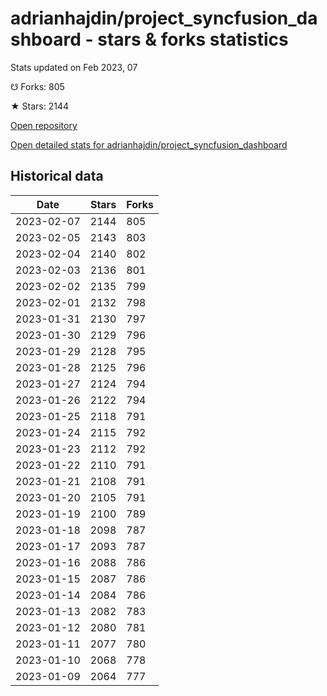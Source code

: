 # adrianhajdin/project_syncfusion_dashboard - stars & forks statistics

Stats updated on Feb 2023, 07

☋ Forks: 805

★ Stars: 2144

[Open repository](https://github.com/adrianhajdin/project_syncfusion_dashboard)

[Open detailed stats for adrianhajdin/project_syncfusion_dashboard](https://reviewgithub.com/rep/adrianhajdin/project_syncfusion_dashboard)

## Historical data
| Date | Stars | Forks |
|------|-------|-------|
| 2023-02-07 | 2144 | 805 | 
| 2023-02-05 | 2143 | 803 | 
| 2023-02-04 | 2140 | 802 | 
| 2023-02-03 | 2136 | 801 | 
| 2023-02-02 | 2135 | 799 | 
| 2023-02-01 | 2132 | 798 | 
| 2023-01-31 | 2130 | 797 | 
| 2023-01-30 | 2129 | 796 | 
| 2023-01-29 | 2128 | 795 | 
| 2023-01-28 | 2125 | 796 | 
| 2023-01-27 | 2124 | 794 | 
| 2023-01-26 | 2122 | 794 | 
| 2023-01-25 | 2118 | 791 | 
| 2023-01-24 | 2115 | 792 | 
| 2023-01-23 | 2112 | 792 | 
| 2023-01-22 | 2110 | 791 | 
| 2023-01-21 | 2108 | 791 | 
| 2023-01-20 | 2105 | 791 | 
| 2023-01-19 | 2100 | 789 | 
| 2023-01-18 | 2098 | 787 | 
| 2023-01-17 | 2093 | 787 | 
| 2023-01-16 | 2088 | 786 | 
| 2023-01-15 | 2087 | 786 | 
| 2023-01-14 | 2084 | 786 | 
| 2023-01-13 | 2082 | 783 | 
| 2023-01-12 | 2080 | 781 | 
| 2023-01-11 | 2077 | 780 | 
| 2023-01-10 | 2068 | 778 | 
| 2023-01-09 | 2064 | 777 | 

